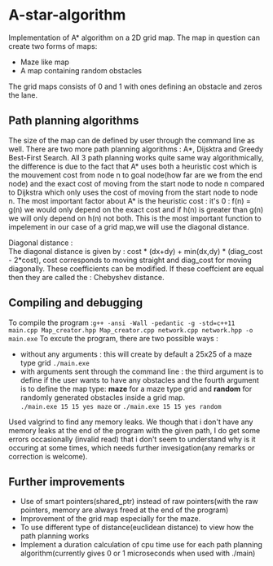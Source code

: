 # A-star-algorithm 

Implementation of A* algorithm on a 2D grid map. The map in question can create two forms of maps: 
* Maze like map 
* A map containing random obstacles 

The grid maps consists of 0 and 1 with ones defining an obstacle and zeros the lane. 

## Path planning algorithms
The size of the map can de defined by user through the command line as well. 
There are two more path planning algorithms : A*, Dijsktra and Greedy Best-First Search. All 3 path planning works quite same way algorithmically, the difference is due to the fact that A* uses both a heuristic cost which is the mouvement cost from node n to goal node(how far are we from the end node) and the exact cost of moving from the start node to node n compared to Dijkstra which only uses the cost of moving from the start node to node n. 
The most important factor about A* is the heuristic cost : it's 0 : f(n) = g(n) we would only depend on the exact cost and if h(n) is greater than g(n) we will only depend on h(n) not both. This is the most important function to impelement in our case of a grid map,we will use the diagonal distance. 

Diagonal distance :         
The diagonal distance is given by : cost * (dx+dy) + min(dx,dy) * (diag_cost - 2*cost), cost corresponds to moving straight and diag_cost for moving diagonally. These coefficients can be modified. If these coeffcient are equal then they are called the : Chebyshev distance.

## Compiling and debugging 
To compile the program :`g++ -ansi -Wall -pedantic -g -std=c++11 main.cpp Map_creator.hpp Map_creator.cpp network.cpp network.hpp -o main.exe`
To excute the program, there are two possible ways : 
* without any arguments : this will create by default a 25x25 of a maze type grid
 `./main.exe` 
 * with arguments sent through the command line : the third argument is to define if the user wants to have any obstacles and the fourth argument is to define the map type: **maze** for a maze type grid and **random** for randomly generated obstacles inside a grid map.  
 `./main.exe 15 15 yes maze` or `./main.exe 15 15 yes random`
 
Used valgrind to find any memory leaks. We though that i don't have any memory leaks at the end of the program with the given path, I do get some errors occasionally (invalid read) that i don't seem to understand why is it occuring at some times, which needs further invesigation(any remarks or correction is welcome).

## Further improvements
* Use of smart pointers(shared_ptr) instead of raw pointers(with the raw pointers, memory are always freed at the end of the program)
* Improvement of the grid map especially for the maze. 
* To use different type of distance(euclidean distance) to view how the path planning works
* Implement a duration calculation of cpu time use for each path planning algorithm(currently gives 0 or 1 microseconds when used with ./main)







